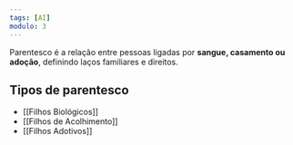 ```yaml
---
tags: [AI]
modulo: 3
---
```


Parentesco é a relação entre pessoas ligadas por **sangue, casamento ou adoção**, definindo laços familiares e direitos.
## Tipos de parentesco
- [[Filhos Biológicos]]
- [[Filhos de Acolhimento]]
- [[Filhos Adotivos]]
